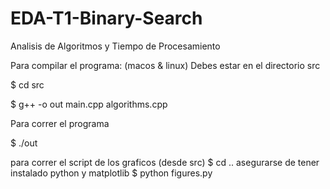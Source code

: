 # EDA-T1-Binary-Search

Analisis de Algoritmos y Tiempo de Procesamiento

Para compilar el programa: (macos & linux)
Debes estar en el directorio src

$ cd src

$ g++ -o out main.cpp algorithms.cpp

Para correr el programa

$ ./out

para correr el script de los graficos
(desde src)
$ cd ..
asegurarse de tener instalado python y matplotlib
$ python figures.py
